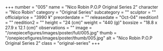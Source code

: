 +++
number = "005"
name = "Nico Robin P.O.P Original Series 2"
character = "Nico Robin"
category = "Original Series"
subcategory = ""
sculptor = ""
officialprice = "3990 ¥"
preorderdate = ""
releasedate = "Oct-04"
reedition1 = ""
reedition2 = ""
height = "24 (cm)"
weight = "440 (g)"
boxsize = "18.8 x 27.9 x 12.1 (cm)"
observations = ""
image = "/onepiecefigures/images/poster/full/005.jpg"
thumb = "/onepiecefigures/images/poster/thumb/005.jpg"
alt = "Nico Robin P.O.P Original Series 2"
class = "original-series"
+++
